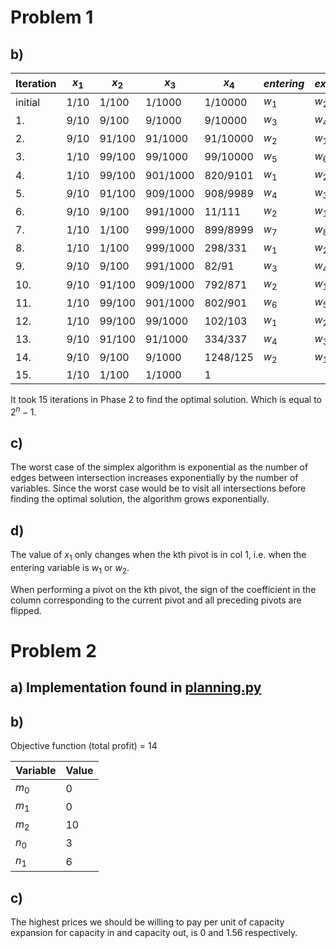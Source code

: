 # Problem 1 

## b)


| Iteration | $x_1$ | $x_2$ | $x_3$ | $x_4$ | $entering$ | $exiting$ |
| --------------- | --------------- | --------------- | --------------- | --------------- | --------------- | --------------- |
| initial | 1/10 | 1/100 | 1/1000 | 1/10000 | $w_1$ | $w_2$ |
| 1. | 9/10 | 9/100 | 9/1000 | 9/10000 | $w_3$ | $w_4$|
| 2. | 9/10 | 91/100 | 91/1000 | 91/10000 | $w_2$| $w_1$|
| 3. | 1/10 | 99/100 | 99/1000 | 99/10000 | $w_5$| $w_6$|
| 4. | 1/10 | 99/100 | 901/1000 | 820/9101 |$w_1$ | $w_2$|
| 5. | 9/10 | 91/100 | 909/1000 | 908/9989 | $w_4$| $w_3$|
| 6. | 9/10 | 9/100 | 991/1000 | 11/111 |$w_2$ | $w_1$|
| 7. | 1/10 | 1/100 | 999/1000 | 899/8999 |$w_7$ |$w_8$ |
| 8. | 1/10 | 1/100 | 999/1000 | 298/331 | $w_1$|$w_2$ |
| 9. | 9/10 | 9/100 | 991/1000 | 82/91 | $w_3$ | $w_4$ |
| 10. | 9/10 | 91/100 | 909/1000 | 792/871 | $w_2$ | $w_1$ |
| 11. | 1/10 | 99/100 | 901/1000 | 802/901 | $w_6$ | $w_5$ |
| 12. | 1/10 | 99/100 | 99/1000 | 102/103 | $w_1$ | $w_2$ |
| 13. | 9/10 | 91/100 | 91/1000 | 334/337 | $w_4$ | $w_3$ |
| 14. | 9/10 | 9/100 | 9/1000 | 1248/125 | $w_2$ | $w_1$ |
| 15. | 1/10 | 1/100 | 1/1000 | 1 |  |  |

It took 15 iterations in Phase 2 to find the optimal solution.
Which is equal to $2^n - 1$.


## c) 

The worst case of the simplex algorithm is exponential as the number of 
edges between intersection increases exponentially by the number of variables.
Since the worst case would be to visit all intersections before 
finding the optimal solution, the algorithm grows exponentially.


## d)

The value of $x_1$ only changes when the kth pivot is in col 1, i.e. 
when the entering variable is $w_1$ or $w_2$.

When performing a pivot on the kth pivot, the sign of the coefficient
in the column corresponding to the current 
pivot and all preceding pivots are flipped.

# Problem 2 

## a) Implementation found in [planning.py](./planning.py)

## b)

Objective function (total profit) = 14

| Variable   | Value    |
|--------------- | --------------- |
| $m_0$   | 0   |
| $m_1$   | 0   |
| $m_2$   | 10   |
| $n_0$   | 3   |
| $n_1$   | 6   |

## c)

The highest prices we should be willing to pay per unit 
of capacity expansion for capacity in and capacity out,
is 0 and 1.56 respectively.

